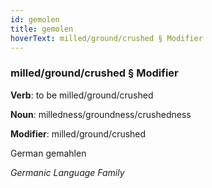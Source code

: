 ```yaml
---
id: gemolen
title: gemolen
hoverText: milled/ground/crushed § Modifier
---
```


### milled/ground/crushed § Modifier

**Verb**: to be milled/ground/crushed

**Noun**: milledness/groundness/crushedness

**Modifier**: milled/ground/crushed

German gemahlen 

*Germanic Language Family*